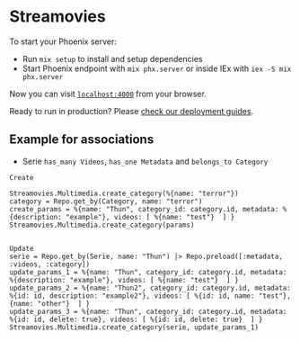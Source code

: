 # Streamovies

To start your Phoenix server:

  * Run `mix setup` to install and setup dependencies
  * Start Phoenix endpoint with `mix phx.server` or inside IEx with `iex -S mix phx.server`

Now you can visit [`localhost:4000`](http://localhost:4000) from your browser.

Ready to run in production? Please [check our deployment guides](https://hexdocs.pm/phoenix/deployment.html).

## Example for associations
- Serie `has_many Videos`, `has_one Metadata` and `belongs_to Category`
  
````
Create

Streamovies.Multimedia.create_category(%{name: "terror"})
category = Repo.get_by(Category, name: "terror")
create_params = %{name: "Thun", category_id: category.id, metadata: %{description: "example"}, videos: [ %{name: "test"}  ] }
Streamovies.Multimedia.create_category(params)


Update
serie = Repo.get_by(Serie, name: "Thun") |> Repo.preload([:metadata, :videos, :category])
update_params_1 = %{name: "Thun", category_id: category.id, metadata: %{description: "example"}, videos: [ %{name: "test"}  ] }
update_params_2 = %{name: "Thun2", category_id: category.id, metadata: %{id: id, description: "example2"}, videos: [ %{id: id, name: "test"}, {name: "other"}  ] }
update_params_3 = %{name: "Thun", category_id: category.id, metadata: %{id: id, delete: true}, videos: [ %{id: id, delete: true}  ] }
Streamovies.Multimedia.create_category(serie, update_params_1)
````
